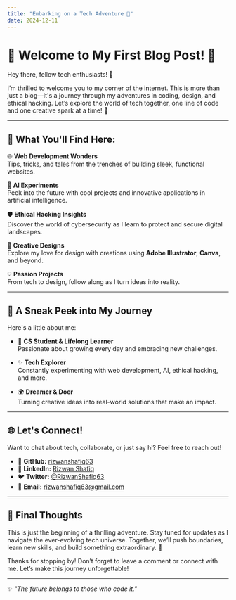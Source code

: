 ```yaml
---
title: "Embarking on a Tech Adventure 🚀"
date: 2024-12-11
---
```


# 🌟 Welcome to My First Blog Post! 🌟  

Hey there, fellow tech enthusiasts! 👋  

I’m thrilled to welcome you to my corner of the internet. This is more than just a blog—it's a journey through my adventures in coding, design, and ethical hacking. Let’s explore the world of tech together, one line of code and one creative spark at a time! 🎉  

---

## 🧭 What You'll Find Here:  
🌐 **Web Development Wonders**  
Tips, tricks, and tales from the trenches of building sleek, functional websites.  

🤖 **AI Experiments**  
Peek into the future with cool projects and innovative applications in artificial intelligence.  

🛡️ **Ethical Hacking Insights**  
Discover the world of cybersecurity as I learn to protect and secure digital landscapes.  

🎨 **Creative Designs**  
Explore my love for design with creations using **Adobe Illustrator**, **Canva**, and beyond.  

💡 **Passion Projects**  
From tech to design, follow along as I turn ideas into reality.  

---

## 🚀 A Sneak Peek into My Journey  
Here's a little about me:  

- 🌟 **CS Student & Lifelong Learner**  
  Passionate about growing every day and embracing new challenges.  

- ✨ **Tech Explorer**  
  Constantly experimenting with web development, AI, ethical hacking, and more.  

- 🌍 **Dreamer & Doer**  
  Turning creative ideas into real-world solutions that make an impact.  

---

## 🌐 Let's Connect!  
Want to chat about tech, collaborate, or just say hi? Feel free to reach out!  

- 🐙 **GitHub:** [rizwanshafiq63](https://github.com/rizwanshafiq63)  
- 💼 **LinkedIn:** [Rizwan Shafiq](https://www.linkedin.com/in/rizwanshafiq63/)  
- 🐦 **Twitter:** [@RizwanShafiq63](https://x.com/RizwanShafiq63?s=09)  
- 📧 **Email:** [rizwanshafiq63@gmail.com](mailto:rizwanshafiq63@gmail.com)  

---

## 🌌 Final Thoughts  
This is just the beginning of a thrilling adventure. Stay tuned for updates as I navigate the ever-evolving tech universe. Together, we’ll push boundaries, learn new skills, and build something extraordinary. 🚀  

Thanks for stopping by! Don’t forget to leave a comment or connect with me. Let’s make this journey unforgettable!  

---

✨ *"The future belongs to those who code it."*  
